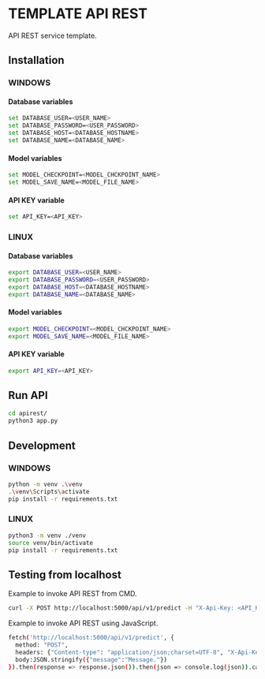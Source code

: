 # TEMPLATE API REST
API REST service template.

## Installation
### WINDOWS
#### Database variables
```sh
set DATABASE_USER=<USER_NAME>
set DATABASE_PASSWORD=<USER_PASSWORD>
set DATABASE_HOST=<DATABASE_HOSTNAME>
set DATABASE_NAME=<DATABASE_NAME>
```

#### Model variables
```sh
set MODEL_CHECKPOINT=<MODEL_CHCKPOINT_NAME>
set MODEL_SAVE_NAME=<MODEL_FILE_NAME>
```

#### API KEY variable
```sh
set API_KEY=<API_KEY>
```

### LINUX
#### Database variables
```sh
export DATABASE_USER=<USER_NAME>
export DATABASE_PASSWORD=<USER_PASSWORD>
export DATABASE_HOST=<DATABASE_HOSTNAME>
export DATABASE_NAME=<DATABASE_NAME>
```

#### Model variables
```sh
export MODEL_CHECKPOINT=<MODEL_CHCKPOINT_NAME>
export MODEL_SAVE_NAME=<MODEL_FILE_NAME>
```

#### API KEY variable
```sh
export API_KEY=<API_KEY>
```

## Run API
```sh
cd apirest/
python3 app.py
```

## Development
### WINDOWS
```sh
python -m venv .\venv
.\venv\Scripts\activate
pip install -r requirements.txt
```

### LINUX
```sh
python3 -m venv ./venv
source venv/bin/activate
pip install -r requirements.txt
```

## Testing from localhost
Example to invoke API REST from CMD.
```sh
curl -X POST http://localhost:5000/api/v1/predict -H "X-Api-Key: <API_KEY>" -H "Content-Type: application/json" -d "{\"message\":\"Message.\"}"
```

Example to invoke API REST using JavaScript.
```sh
fetch('http://localhost:5000/api/v1/predict', {
  method: "POST",
  headers: {"Content-type": "application/json;charset=UTF-8", "X-Api-Key": <API_KEY>},
  body:JSON.stringify({"message":"Message."})
}).then(response => response.json()).then(json => console.log(json)).catch(err => console.log(err));
```
